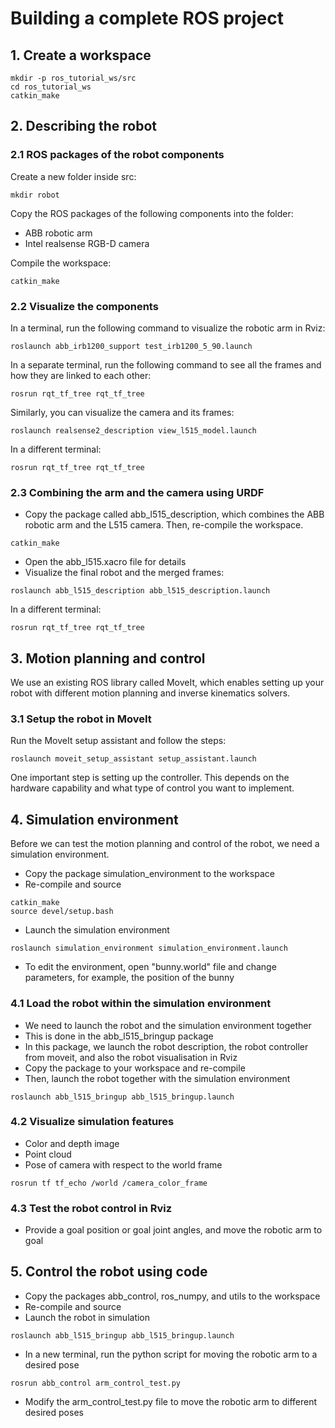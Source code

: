 # Building a complete ROS project

## 1. Create a workspace

```
mkdir -p ros_tutorial_ws/src
cd ros_tutorial_ws
catkin_make
```

## 2. Describing the robot

### 2.1 ROS packages of the robot components

Create a new folder inside src:
```
mkdir robot
```

Copy the ROS packages of the following components into the folder:
- ABB robotic arm
- Intel realsense RGB-D camera

Compile the workspace:
```
catkin_make
```

### 2.2 Visualize the components

In a terminal, run the following command to visualize the robotic arm in Rviz:
```
roslaunch abb_irb1200_support test_irb1200_5_90.launch
```

In a separate terminal, run the following command to see all the frames and how they are linked to each other:
```
rosrun rqt_tf_tree rqt_tf_tree
```

Similarly, you can visualize the camera and its frames:
```
roslaunch realsense2_description view_l515_model.launch
```
In a different terminal:
```
rosrun rqt_tf_tree rqt_tf_tree
```

### 2.3 Combining the arm and the camera using URDF

- Copy the package called abb_l515_description, which combines the ABB robotic arm and the L515 camera. Then, re-compile the workspace.
```
catkin_make
```
- Open the abb_l515.xacro file for details
- Visualize the final robot and the merged frames:
```
roslaunch abb_l515_description abb_l515_description.launch
```
In a different terminal:
```
rosrun rqt_tf_tree rqt_tf_tree
```

## 3. Motion planning and control

We use an existing ROS library called MoveIt, which enables setting up your robot with different motion planning and inverse kinematics solvers.

### 3.1 Setup the robot in MoveIt

Run the MoveIt setup assistant and follow the steps:
```
roslaunch moveit_setup_assistant setup_assistant.launch
```

One important step is setting up the controller. This depends on the hardware capability and what type of control you want to implement.

## 4. Simulation environment

Before we can test the motion planning and control of the robot, we need a simulation environment.

- Copy the package simulation_environment to the workspace
- Re-compile and source
```
catkin_make
source devel/setup.bash
```
- Launch the simulation environment
```
roslaunch simulation_environment simulation_environment.launch
```
- To edit the environment, open "bunny.world" file and change parameters, for example, the position of the bunny

### 4.1 Load the robot within the simulation environment

- We need to launch the robot and the simulation environment together
- This is done in the abb_l515_bringup package
- In this package, we launch the robot description, the robot controller from moveit, and also the robot visualisation in Rviz
- Copy the package to your workspace and re-compile
- Then, launch the robot together with the simulation environment
```
roslaunch abb_l515_bringup abb_l515_bringup.launch
```

### 4.2 Visualize simulation features

- Color and depth image
- Point cloud
- Pose of camera with respect to the world frame
```
rosrun tf tf_echo /world /camera_color_frame
```

### 4.3 Test the robot control in Rviz

- Provide a goal position or goal joint angles, and move the robotic arm to goal

## 5. Control the robot using code

- Copy the packages abb_control, ros_numpy, and utils to the workspace
- Re-compile and source
- Launch the robot in simulation
```
roslaunch abb_l515_bringup abb_l515_bringup.launch
```
- In a new terminal, run the python script for moving the robotic arm to a desired pose
```
rosrun abb_control arm_control_test.py
```
- Modify the arm_control_test.py file to move the robotic arm to different desired poses